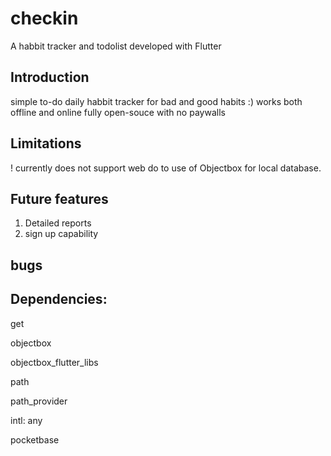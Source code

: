 # checkin

A habbit tracker and todolist developed with Flutter

## Introduction
simple to-do
daily habbit tracker for bad and good habits :)
works both offline and online
fully open-souce with no paywalls

## Limitations
! currently does not support web do to use of Objectbox for local database.

## Future features
1. Detailed reports
2. sign up capability


## bugs 


## Dependencies:
  get

  objectbox

  objectbox_flutter_libs

  path

  path_provider

  intl: any
  
  pocketbase

